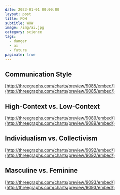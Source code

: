 ```yaml
---
date: 2023-01-01 00:00:00
layout: post
title: POH
subtitle: WOW
image: /img/ai.jpg
category: science
tags:
  - danger
  - ai
  - future
paginate: true
---
```


<h2> Communication Style </h2>

[http://threegraphs.com/charts/preview/9085/embed/](http://threegraphs.com/charts/preview/9085/embed/)

<h2> High-Context vs. Low-Context </h2>

[http://threegraphs.com/charts/preview/9089/embed/](http://threegraphs.com/charts/preview/9089/embed/)

<h2> Individualism vs. Collectivism </h2>

[http://threegraphs.com/charts/preview/9092/embed/](http://threegraphs.com/charts/preview/9092/embed/)

<h2> Masculine vs. Feminine </h2>

[http://threegraphs.com/charts/preview/9093/embed/](http://threegraphs.com/charts/preview/9093/embed/)
